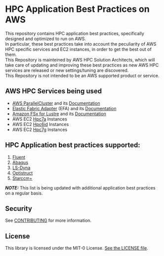 # HPC Application Best Practices on AWS

This repository contains HPC application best practices, specifically designed and optimized to run on AWS.<br>
In particular, these best practices take into account the peculiarity of AWS HPC specific services and EC2 instances, in order to get the best out of them.<br>
This Repository is mainteined by AWS HPC Solution Architects, which will take care of updating and improving these best practices as new AWS HPC services are released or new settings/tuning are discovered.<br>
This Repository is not intended to be an AWS supported product or service.<br>

## AWS HPC Services being used
 * [AWS ParallelCluster](https://aws.amazon.com/hpc/parallelcluster/) and its [Documentation](https://docs.aws.amazon.com/parallelcluster/latest/ug/what-is-aws-parallelcluster.html)
 * [Elastic Fabric Adapter](https://aws.amazon.com/hpc/efa/) (EFA) and its [Documentation](https://docs.aws.amazon.com/AWSEC2/latest/UserGuide/efa.html)
 * [Amazon FSx for Lustre](https://aws.amazon.com/fsx/lustre/) and its [Documentation](https://docs.aws.amazon.com/fsx/latest/LustreGuide/what-is.html)
 * AWS EC2 [Hpc7a](https://aws.amazon.com/ec2/instance-types/hpc7a/) Instances
 * AWS EC2 [Hpc6id](https://aws.amazon.com/ec2/instance-types/hpc6i/) Instances
 * AWS EC2 [Hpc7g](https://aws.amazon.com/ec2/instance-types/hpc7g/) Instances

## HPC Application best practices supported:

1. [Fluent](https://github.com/aws-samples/hpc-applications/tree/main/apps/Fluent)
2. [Abaqus](https://github.com/aws-samples/hpc-applications/tree/main/apps/Abaqus)
3. [LS-Dyna](https://github.com/aws-samples/hpc-applications/tree/main/apps/LS-Dyna)
4. [Optistruct](https://github.com/aws-samples/hpc-applications/tree/main/apps/Optistruct)
5. [Starccm+](https://github.com/aws-samples/hpc-applications/tree/main/apps/Starccm)

**_NOTE:_**  This list is being updated with additional application best practices on a regular basis.

## Security

See [CONTRIBUTING](CONTRIBUTING.md#security-issue-notifications) for more information.

## License

This library is licensed under the MIT-0 License. [See the LICENSE file](LICENSE).

